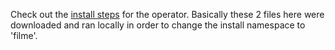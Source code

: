 Check out the [install steps](https://github.com/nats-io/nats-operator) for the operator. Basically these 2 files here were downloaded and ran locally in order to change the install namespace to 'filme'.